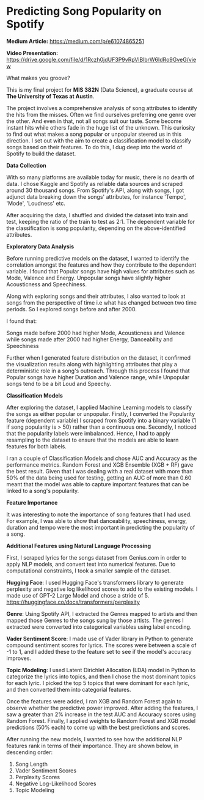 # Predicting Song Popularity on Spotify

**Medium Article:** https://medium.com/p/e61074865251

**Video Presentation:** https://drive.google.com/file/d/1Rczh0jdUF3P9vRpVlBlbrW6IdRo9GveG/view

What makes you groove?

This is my final project for **MIS 382N** (Data Science), a graduate course at **The University of Texas at Austin**.

The project involves a comprehensive analysis of song attributes to identify the hits from the misses. Often we find ourselves preferring one genre over the other. And even in that, not all songs suit our taste. Some become instant hits while others fade in the huge list of the unknown. This curiosity to find out what makes a song popular or unpopular steered us in this direction. I set out with the aim to create a classification model to classify songs based on their features. To do this, I dug deep into the world of Spotify to build the dataset.

**Data Collection**

With so many platforms are available today for music, there is no dearth of data. I chose Kaggle and Spotify as reliable data sources and scraped around 30 thousand songs. From Spotify's API, along with songs, I got adjunct data breaking down the songs' attributes, for instance 'Tempo', 'Mode', 'Loudness' etc.

After acquiring the data, I shuffled and divided the dataset into train and test, keeping the ratio of the train to test as 2:1. The dependent variable for the classification is song popularity, depending on the above-identified attributes.

**Exploratory Data Analysis**

Before running predictive models on the dataset, I wanted to identify the correlation amongst the features and how they contribute to the dependent variable. I found that Popular songs have high values for attributes such as Mode, Valence and Energy. Unpopular songs have slightly higher Acousticness and Speechiness.

Along with exploring songs and their attributes, I also wanted to look at songs from the perspective of time i.e what has changed between two time periods. So I explored songs before and after 2000.

I found that:

Songs made before 2000 had higher Mode, Acousticness and Valence while songs made after 2000 had higher Energy, Danceability and Speechiness

Further when I generated feature distribution on the dataset, it confirmed the visualization results along with highlighting attributes that play a deterministic role in a song's outreach. Through this process I found that Popular songs have higher Duration and Valence range, while Unpopular songs tend to be a bit Loud and Speechy.

**Classification Models**

After exploring the dataset, I applied Machine Learning models to classify the songs as either popular or unpopular. Firstly, I converted the Popularity feature (dependent variable) I scraped from Spotify into a binary variable (1 if song popularity is > 50) rather than a continuous one. Secondly, I noticed that the popularity labels were imbalanced. Hence, I had to apply resampling to the dataset to ensure that the models are able to learn features for both labels.

I ran a couple of Classification Models and chose AUC and Accuracy as the performance metrics. Random Forest and XGB Ensemble (XGB + RF) gave the best result. Given that I was dealing with a real dataset with more than 50% of the data being used for testing, getting an AUC of more than 0.60 meant that the model was able to capture important features that can be linked to a song's popularity.

**Feature Importance**

It was interesting to note the importance of song features that I had used. For example, I was able to show that danceability, speechiness, energy, duration and tempo were the most important in predicting the popularity of a song.

**Additional Features using Natural Language Processing**

First, I scraped lyrics for the songs dataset from Genius.com in order to apply NLP models, and convert text into numerical features. Due to computational constraints, I took a smaller sample of the dataset.

**Hugging Face**: I used Hugging Face's transformers library to generate perplexity and negative log likelihood scores to add to the existing models. I made use of GPT-2 Large Model and chose a stride of 5. https://huggingface.co/docs/transformers/perplexity

**Genre**: Using Spotify API, I extracted the Genres mapped to artists and then mapped those Genres to the songs sung by those artists. The genres I extracted were converted into categorical variables using label encoding.

**Vader Sentiment Score**: I made use of Vader library in Python to generate compound sentiment scores for lyrics. The scores were between a scale of -1 to 1, and I added these to the feature set to see if the model's accuracy improves.

**Topic Modeling**: I used Latent Dirichlet Allocation (LDA) model in Python to categorize the lyrics into topics, and then I chose the most dominant topics for each lyric. I picked the top 5 topics that were dominant for each lyric, and then converted them into categorial features.

Once the features were added, I ran XGB and Random Forest again to observe whether the predictive power improved. After adding the features, I saw a greater than 2% increase in the test AUC and Accuracy scores using Random Forest. Finally, I applied weights to Random Forest and XGB model predictions (50% each) to come up with the best predictions and scores.

After running the new models, I wanted to see how the additional NLP features rank in terms of their importance. They are shown below, in descending order:

1. Song Length
2. Vader Sentiment Scores
3. Perplexity Scores
4. Negative Log-Likelihood Scores
5. Topic Modeling
